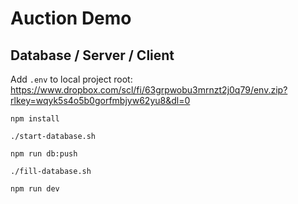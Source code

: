 # Auction Demo

## Database / Server / Client

Add `.env` to local project root:
https://www.dropbox.com/scl/fi/63grpwobu3mrnzt2j0q79/env.zip?rlkey=wqyk5s4o5b0gorfmbjyw62yu8&dl=0

```
npm install

./start-database.sh

npm run db:push

./fill-database.sh

npm run dev
```

